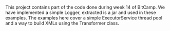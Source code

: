 This project contains part of the code done during week 14 of BitCamp.
We have implemented a simple Logger, extracted is a jar and used in these examples.
The examples here cover a simple ExecutorService thread pool and a way to build XMLs using the Transformer class.

